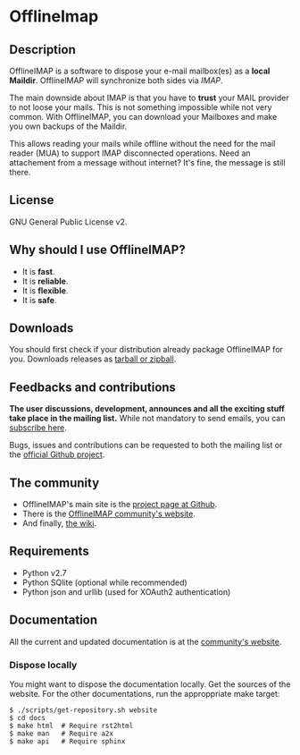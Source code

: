 [offlineimap]: https://github.com/OfflineIMAP/offlineimap
[website]: http://offlineimap.org
[wiki]: http://github.com/OfflineIMAP/offlineimap/wiki

# OfflineImap

## Description

OfflineIMAP is a software to dispose your e-mail mailbox(es) as a **local
Maildir**. OfflineIMAP will synchronize both sides via *IMAP*.

The main downside about IMAP is that you have to **trust** your MAIL provider to
not loose your mails. This is not something impossible while not very common.
With OfflineIMAP, you can download your Mailboxes and make you own backups of
the Maildir.

This allows reading your mails while offline without the need for the mail
reader (MUA) to support IMAP disconnected operations. Need an attachement from a
message without internet? It's fine, the message is still there.


## License

GNU General Public License v2.


## Why should I use OfflineIMAP?

* It is **fast**.
* It is **reliable**.
* It is **flexible**.
* It is **safe**.


## Downloads

You should first check if your distribution already package OfflineIMAP for you.
Downloads releases as [tarball or zipball](https://github.com/OfflineIMAP/offlineimap/tags).


## Feedbacks and contributions

**The user discussions, development, announces and all the exciting stuff take
place in the mailing list.** While not mandatory to send emails, you can
[subscribe here](http://lists.alioth.debian.org/mailman/listinfo/offlineimap-project).

Bugs, issues and contributions can be requested to both the mailing list or the
[official Github project][offlineimap].


## The community

* OfflineIMAP's main site is the [project page at Github][offlineimap].
* There is the [OfflineIMAP community's website][website].
* And finally, [the wiki][wiki].


## Requirements

* Python v2.7
* Python SQlite (optional while recommended)
* Python json and urllib (used for XOAuth2 authentication)


## Documentation

All the current and updated documentation is at the [community's website][website].

### Dispose locally

You might want to dispose the documentation locally. Get the sources of the website.
For the other documentations, run the approppriate make target:
```
$ ./scripts/get-repository.sh website
$ cd docs
$ make html  # Require rst2html
$ make man   # Require a2x
$ make api   # Require sphinx
```
